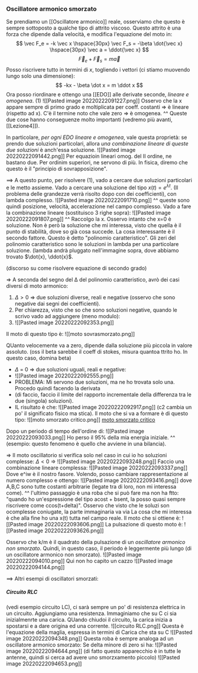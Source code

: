### Oscillatore armonico smorzato
Se prendiamo un [[Oscillatore armonico]] reale, osserviamo che questo è sempre sottoposto a qualche tipo di attrito viscoso. Questo attrito è una forza che dipende dalla velocità, e modifica l'equazione del moto in:
$$
\vec F_e = -k \vec x \hspace{30px}
\vec F_s = -\beta \dot{\vec x} \hspace{30px}
\vec a = \ddot{\vec x}
$$
$$
\vec F_e + \vec F_s = m \vec a
$$
Posso riscrivere tutto in termini di $x$, togliendo i vettori (ci stiamo muovendo lungo solo una dimensione):
$$
-kx - \beta \dot x = m \ddot x
$$
Ora posso riordinare e ottengo una [[EDO]] alle derivate seconde, _lineare e omogenea_. (1)
![[Pasted image 20220222091227.png]]
Osservo che la x appare sempre di primo grado e moltiplicata per coeff. costanti => è lineare (rispetto ad x).
C'è il termine noto che vale zero => è omogenea.
^^ Queste due cose hanno conseguenze molto importanti (vedremo più avanti, [[Lezione4]]).

In particolare, _per ogni EDO lineare e omogenea_, vale questa proprietà:
se prendo due soluzioni particolari, allora _una combinazione lineare di queste due soluzioni_ è anch'essa soluzione.
![[Pasted image 20220222091442.png]]
Per equazioin lineari omog. del II ordine, ne bastano due. Per ordinim superiori, ne servono di più.
In fisica, diremo che questo è il "principio di sovrapposizione".

==> A questo punto, per risolvere (1), vado a cercare due soluzioni particolari e le metto assieme. Vado a cercare una soluzione del tipo $x(t)=e^{\lambda t}$. (Il problema delle grandezze verrà risolto dopo con dei coefficienti), con lambda complesso.
![[Pasted image 20220222091710.png]]
^^ queste sono quindi posizione, velocità, accelerazione nel campo complesso.  Vado a fare la combinazione lineare (sostituisco 3 righe sopra):
![[Pasted image 20220222091807.png]]
^^ Raccolgo la x. Osservo intanto che x=0 è soluzione. Non è però la soluzione che mi interessa, visto che quella è il punto di stabilità, dove so già cosa succede.
La cosa interessante è il secondo fattore. Questo è detto "polinomio caratteristico". Gli zeri del polinomio caratteristico sono le soluzioni in lambda per una particolare soluzione. (lambda andrà pluggato nell'immagine sopra, dove abbiamo trovato $\dot{x}, \ddot{x}$.

(discorso su come risolvere equazione di secondo grado)

=> A seconda del segno del ∆ del polinomio caratteristico, avrò dei casi diversi di moto armonico:
1. $\Delta > 0$  => due soluzioni diverse, reali e negative (osservo che sono negative dai segni dei coefficienti).
2. Per chiarezza, visto che so che sono soluzioni negative, quando le scrivo vado ad aggiungere (meno modulo):
3. ![[Pasted image 20220222092353.png]]

Il moto di questo tipo è:
![[moto sovrasmorzato.png]]

QUanto velocemente va a zero, dipende dalla soluzione più piccola in valore assoluto.
(oss il beta sarebbe il coeff di stokes, misura quantoa ttrito ho. In questo caso, domina beta)

- $\Delta$ = 0 => due soluzioni uguali, reali e negative:
- ![[Pasted image 20220222092555.png]]
- PROBLEMA: Mi servono due soluzioni, ma ne ho trovata solo una. Procedo quindi facendo la derivata
- (di faccio, faccio il limite del rapporto incrementale della differenza tra le due (singola) soluzioni).
- IL risultato è che:
![[Pasted image 20220222092917.png]]
(c2 cambia un po' il significato fisico ma stica).
Il moto che si va a formare è di questo tipo:
![[moto smorzato critico.png]]
[moto smorzato critico](https://www.desmos.com/calculator/gapztddj1m)

Dopo un periodo di tempo dell'ordine di:
![[Pasted image 20220222093033.png]]
Ho perso il 95% della mia energia iniziale.
^^ (esempio: questo fenomeno è quello che avviene in una bilancia).

=> Il moto oscillatorio si verifica solo nel caso in cui io ho soluzioni complesse:
$\Delta < 0$ => ![[Pasted image 20220222093248.png]]
Faccio una combinazione lineare complessa:
![[Pasted image 20220222093337.png]]
Dove e^iw è il nostro fasore.
 Volendo, posso cambiare rappresentazione al numero complesso e ottengo:
 ![[Pasted image 20220222093416.png]]
 dove A,B,C sono tutte costanti arbitrarie (legate tra di loro, non mi interessa come).
 ^^ l'ultimo passaggio è una roba che si può fare ma non ha ftto:
 "quando ho un'espressione del tipo acost + bsent, la posso quasi sempre riscrivere come
 ccos(t+delta)".
 Osservo che visto che le soluzi son ocomplesse coniugate, la parte immaginaria va via
 La cosa che mi interessa è che alla fine ho una x(t) tutta nel campo reale.
 Il moto che si ottiene è:
 ![[Pasted image 20220222093606.png]]
 La pulsazione di questo moto è:
 ![[Pasted image 20220222093626.png]]

Osservo che k/m è il quadrato della pulsazione di un _oscillatore armonico non smorzato_. Quindi, in questo caso, il periodo è leggermente più lungo (di un oscillatore armonico non smorzato).
![[Pasted image 20220222094010.png]]
Qui non ho capito un cazzo
![[Pasted image 20220222094144.png]]

==> Altri esempi di oscillatori smorzati:
##### Circuito RLC
(vedi esempio circuito LC), ci sarà sempre un po' di resistenza elettrica in un circuito. Aggiungiamo una resistenza. Immaginiamo che su C ci sia inizialmenrte una carica. QUando chiudoi il circuito, la carica inizia a spostarsi e a dare origina ed una corrente.
![[circuito RLC.png]]
Questa è l'equazione della maglia, espressa in termini di Carica che sta su C
![[Pasted image 20220222094348.png]]
Questa roba è sempre analoga ad un oscillatore armonico smorzato:
Se delta minore di zero si ha:
![[Pasted image 20220222094644.png]]
(di fatto questo apparecchio è in tutte le antenne, quindi si cerca ad avere uno smorzxamento piccolo)
![[Pasted image 20220222094653.png]]
